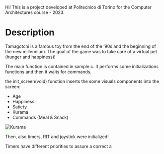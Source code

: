 Hi! This is a project developed at Politecnico di Torino for the Computer Architectures course - 2023.

# Description
Tamagotchi is a famous toy from the end of the ’90s and the beginning of the new millennium. The goal of the game was to take care of
a virtual pet (hunger and happiness)!

The main function is contained in sample.c. It performs some initializations  functions and then it waits for commands.

the init_screen(void) function inserts the some visuals components into the screen:
- Age
- Happiness
- Satiety
- Kurama
- Commands (Meal & Snack)

![Kurama](https://github.com/Saix17/polito-2023-ca-tamagotchi/assets/32308426/75db73e6-66cb-4027-9132-d7fd3ee8499c)

Then, also timers, RIT and joystick were initialized!

Timers have different priorities to assure a correct a
